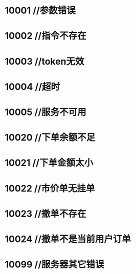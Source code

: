 # 10001 //参数错误
# 10002 //指令不存在
# 10003 //token无效
# 10004 //超时
# 10005 //服务不可用
# 10020 //下单余额不足
# 10021 //下单金额太小
# 10022 //市价单无挂单
# 10023 //撤单不存在
# 10024 //撤单不是当前用户订单
# 10099 //服务器其它错误
